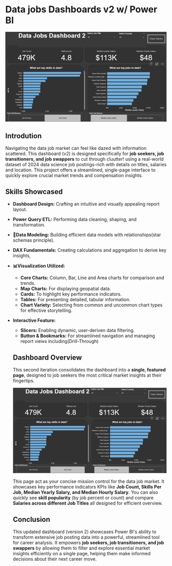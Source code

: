 # Data jobs Dashboards v2 w/ Power BI

![Dashboard Page 1](/image/project_2_page_1.png)

## Introdution 

Navigating the data job market can feel like dazed with information scattered. This dashboard (v2) is designed specifically for **job seekers, job transitioners, and job swappers** to cut through cluutter! using a real-world dataset of 2024 data science job postings-rich with details on titles, salaries and location. This project offers a streamlined, single-page interface to quickly explore crucial market trends and compensation insights.

## Skills Showcased

* **Dashboard Design:** Crafting an intuitive and visually appealing report layout.
* **Power Query ETL:** Performing data cleaning, shaping, and transformation.
* **🔗Data Modeling:** Building efficient data models with relationships(star schemas principle).
* **DAX Fundamentals:** Creating calculations and aggregation to derive key insights,
* **📊Visualization Utilized:**
   * **Core Charts:** Column, Bar, Line and Area charts for comparison and trends.
   * **Map Charts:** For displaying geopatial data.
   * **Cards:** To highlight key performance indicators.
   * **Tables:** For presenting detailed, tabular information.
   * **Chart Variety:** Selecting from common and uncommon chart types for effective storytelling.
* **Interactive Feature:**
   * **Slicers:** Enabling dynamic, user-deriven data filtering.
   * **Button & Bookmarks:** For streamlined navigation and managing report views including(Drill-Through)


   ## Dashboard Overview

   This second iteration consolidates the dashboard into a **single, featured page**, designed to job seekers the most critical market insights at their fingertips.


  ![Dashboard Page 1](/image/project_2_page_1.png)

 
   This page act as your concise mission control for the data job market. It showcases key performance indicators KPIs like **Job Count, Skills Per Job, Median Yearly Salary, and Median Hourly Salary**. You can also quickly see **skill popularity** (by job percent or count) and compare **Salaries across different Job Titles** all designed for efficient overview.

   ## Conclusion 

   This updated dashboard (version 2) showcases Power BI's ability to transform extensive job posting data into a powerful, streamlined tool for career analysis. It empowers **job seekers, job transitioners, and job swappers** by allowing them to filter and explore essential market insights efficiently on a single page, helping them make informed decisions about their next career move.